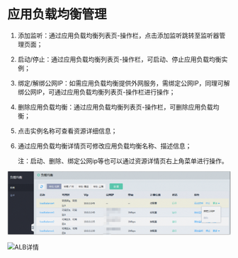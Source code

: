 # 应用负载均衡管理

1. 添加监听：通过应用负载均衡列表页-操作栏，点击添加监听跳转至监听器管理页面；

2. 启动/停止：通过应用负载均衡列表页-操作栏，可启动、停止应用负载均衡实例；

3. 绑定/解绑公网IP：如需应用负载均衡提供外网服务，需绑定公网IP，同理可解绑公网IP，可通过应用负载均衡列表页-操作栏进行操作；

4. 删除应用负载均衡：通过应用负载均衡列表页-操作栏，可删除应用负载均衡；

5. 点击实例名称可查看资源详细信息；

6. 通过应用负载均衡详情页可修改应用负载均衡名称、描述信息；

	注：启动、删除、绑定公网ip等也可以通过资源详情页右上角菜单进行操作。

![ALB列表页](../../../../image/Networking/ALB/ALB-020.png)

![ALB详情](../../../../image/Networking/ALB/ALB-021.png)

